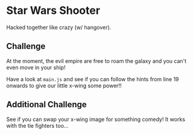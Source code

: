 # Star Wars Shooter

Hacked together like crazy (w/ hangover).

## Challenge

At the moment, the evil empire are free to roam the galaxy and you can't even move in your ship!

Have a look at `main.js` and see if you can follow the hints from line 19 onwards to give our little x-wing some power!!

## Additional Challenge

See if you can swap your x-wing image for something comedy! It works with the tie fighters too...
